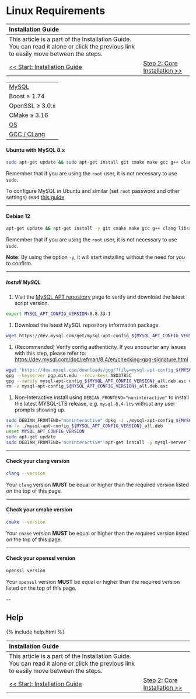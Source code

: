 # Linux Requirements

| Installation Guide                                                                                                                   |                                                         |
| :----------------------------------------------------------------------------------------------------------------------------------- | :------------------------------------------------------ |
| This article is a part of the Installation Guide. You can read it alone or click the previous link to easily move between the steps. |
| [<< Start: Installation Guide](classic-installation)                                                                                 | [Step 2: Core Installation >>](linux-core-installation) |

|                                                                                 |
| :------------------------------------------------------------------------------ |
| [MySQL](https://github.com/azerothcore/azerothcore-wotlk/security/policy)       |
| Boost ≥ 1.74                                                                    |
| OpenSSL ≥ 3.0.x                                                                 |
| CMake ≥ 3.16                                                                    |
| [OS](https://github.com/azerothcore/azerothcore-wotlk/security/policy)          |
| [GCC / CLang](https://github.com/azerothcore/azerothcore-wotlk/security/policy) |

#### Ubuntu with MySQL 8.x

```sh
sudo apt-get update && sudo apt-get install git cmake make gcc g++ clang libmysqlclient-dev libssl-dev libbz2-dev libreadline-dev libncurses-dev mysql-server libboost-all-dev
```

Remember that if you are using the `root` user, it is not necessary to use `sudo`.

To configure MySQL in Ubuntu and similar (set `root` password and other settings) read [this guide](https://www.digitalocean.com/community/tutorials/how-to-install-mysql-on-ubuntu-18-04).

---

#### Debian 12

```sh
apt-get update && apt-get install -y git cmake make gcc g++ clang libssl-dev libbz2-dev libreadline-dev libncurses-dev libboost-all-dev lsb-release gnupg wget
```

Remember that if you are using the `root` user, it is not necessary to use `sudo`.

**Note:** By using the option `-y`, it will start installing without the need for you to confirm.

---

##### Install MySQL

1. Visit the [MySQL APT repository](https://dev.mysql.com/downloads/repo/apt/) page to verify and download the latest script version.
```sh
export MYSQL_APT_CONFIG_VERSION=0.8.33-1
```

1. Download the latest MySQL repository information package.

```sh
wget https://dev.mysql.com/get/mysql-apt-config_${MYSQL_APT_CONFIG_VERSION}_all.deb
```

1. (Recommended) Verify config authenticity. If you encounter any issues with this step, please refer to: https://dev.mysql.com/doc/refman/8.4/en/checking-gpg-signature.html
```sh
wget "https://dev.mysql.com/downloads/gpg/?file=mysql-apt-config_${MYSQL_APT_CONFIG_VERSION}_all.deb&p=37" -O mysql-apt-config_${MYSQL_APT_CONFIG_VERSION}_all.deb.asc
gpg --keyserver pgp.mit.edu --recv-keys A8D3785C
gpg --verify mysql-apt-config_${MYSQL_APT_CONFIG_VERSION}_all.deb.asc mysql-apt-config_${MYSQL_APT_CONFIG_VERSION}_all.deb
rm -v mysql-apt-config_${MYSQL_APT_CONFIG_VERSION}_all.deb.asc
```

1. Non-Interactive install using `DEBIAN_FRONTEND="noninteractive"` to install the latest MYSQL-LTS release, e.g. `mysql-8.4-lts` without any user prompts showing up.

```sh
sudo DEBIAN_FRONTEND="noninteractive" dpkg -i ./mysql-apt-config_${MYSQL_APT_CONFIG_VERSION}_all.deb
rm -v ./mysql-apt-config_${MYSQL_APT_CONFIG_VERSION}_all.deb
unset MYSQL_APT_CONFIG_VERSION
sudo apt-get update
sudo DEBIAN_FRONTEND="noninteractive" apt-get install -y mysql-server libmysqlclient-dev
```

---

#### Check your clang version

```sh
clang --version
```

Your `clang` version **MUST** be equal or higher than the required version listed on the top of this page.

---

#### Check your cmake version

```sh
cmake --version
```

Your `cmake` version **MUST** be equal or higher than the required version listed on the top of this page.

---

#### Check your openssl version

```sh
openssl version
```

Your `openssl` version **MUST** be equal or higher than the required version listed on the top of this page.

--

## Help

{% include help.html %}

| Installation Guide                                                                                                                   |                                                         |
| :----------------------------------------------------------------------------------------------------------------------------------- | :------------------------------------------------------ |
| This article is a part of the Installation Guide. You can read it alone or click the previous link to easily move between the steps. |
| [<< Start: Installation Guide](classic-installation)                                                                                 | [Step 2: Core Installation >>](linux-core-installation) |
